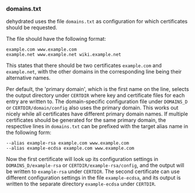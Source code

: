 ### domains.txt

dehydrated uses the file `domains.txt` as configuration for which certificates should be requested.

The file should have the following format:

```text
example.com www.example.com
example.net www.example.net wiki.example.net
```

This states that there should be two certificates `example.com` and `example.net`,
with the other domains in the corresponding line being their alternative names.

Per default, the 'primary domain', which is the first name on the line, selects the
output directory under `CERTDIR` where key and certificate files for each entry are
written to. The domain-specific configuration file under `DOMAINS_D` or `CERTDIR/domain/config` 
also uses the primary domain. This works out nicely while all certificates have different
primary domain names. If multiple certificates should be generated for the same primary
domain, the respective lines in `domains.txt` can be prefixed with the target alias
name in the following form:

```text
--alias example-rsa example.com www.example.com
--alias example-ecdsa example.com www.example.com
```

Now the first certificate will look up its configuration settings in `DOMAINS_D/example-rsa`
or `CERTDIR/example-rsa/config`, and the output will be written to
`example-rsa` under `CERTDIR`. The second certificate can use different configuration
settings in the file `example-ecdsa`, and its output is written to the separate
directory `example-ecdsa` under `CERTDIR`.

